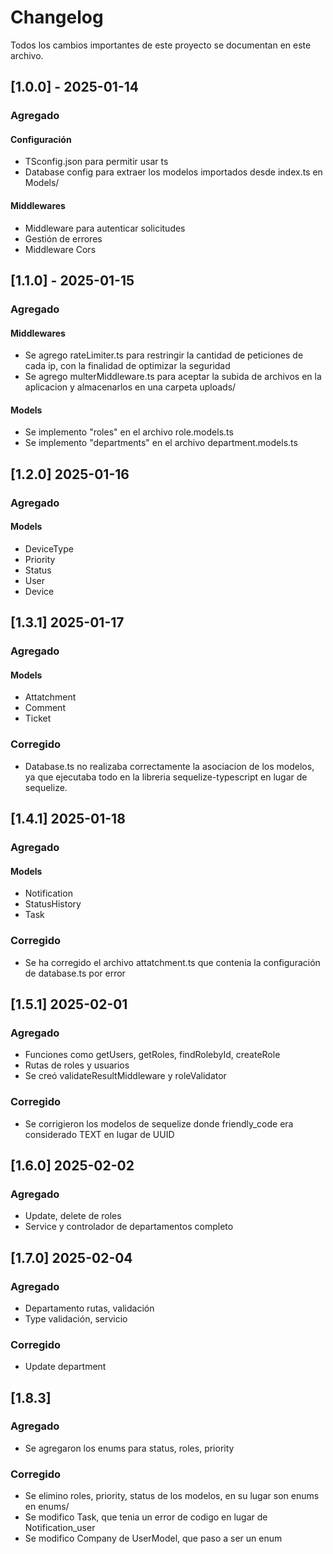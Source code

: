 # Changelog

Todos los cambios importantes de este proyecto se documentan en este archivo.

## [1.0.0] - 2025-01-14

### Agregado

#### Configuración

- TSconfig.json para permitir usar ts
- Database config para extraer los modelos importados desde index.ts en Models/

#### Middlewares

- Middleware para autenticar solicitudes
- Gestión de errores
- Middleware Cors

## [1.1.0] - 2025-01-15

### Agregado

#### Middlewares

- Se agrego rateLimiter.ts para restringir la cantidad de peticiones de cada ip, con la finalidad de optimizar la seguridad
- Se agrego multerMiddleware.ts para aceptar la subida de archivos en la aplicacion y almacenarlos en una carpeta uploads/

#### Models

- Se implemento "roles" en el archivo role.models.ts
- Se implemento "departments" en el archivo department.models.ts

## [1.2.0] 2025-01-16

### Agregado

#### Models

- DeviceType
- Priority
- Status
- User
- Device

## [1.3.1] 2025-01-17

### Agregado

#### Models

- Attatchment
- Comment
- Ticket

### Corregido

- Database.ts no realizaba correctamente la asociacion de los modelos, ya que ejecutaba todo en la libreria sequelize-typescript en lugar de sequelize.

## [1.4.1] 2025-01-18

### Agregado

#### Models

- Notification
- StatusHistory
- Task

### Corregido

- Se ha corregido el archivo attatchment.ts que contenia la configuración de database.ts por error

## [1.5.1] 2025-02-01

### Agregado

- Funciones como getUsers, getRoles, findRolebyId, createRole
- Rutas de roles y usuarios
- Se creó validateResultMiddleware y roleValidator

### Corregido

- Se corrigieron los modelos de sequelize donde friendly_code era considerado TEXT en lugar de UUID

## [1.6.0] 2025-02-02

### Agregado

- Update, delete de roles
- Service y controlador de departamentos completo

## [1.7.0] 2025-02-04

### Agregado
- Departamento rutas, validación
- Type validación, servicio 

### Corregido
- Update department

## [1.8.3]

### Agregado
- Se agregaron los enums para status, roles, priority

### Corregido
- Se elimino roles, priority, status de los modelos, en su lugar son enums en enums/
- Se modifico Task, que tenia un error de codigo en lugar de Notification_user
- Se modifico Company de UserModel, que paso a ser un enum
